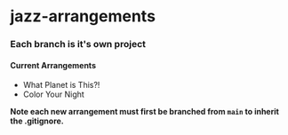 # jazz-arrangements

### Each branch is it's own project
#### Current Arrangements
- What Planet is This?!
- Color Your Night


**Note each new arrangement must first be branched from `main` to inherit the .gitignore.**